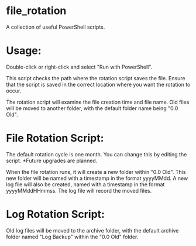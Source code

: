 # file_rotation
A collection of useful PowerShell scripts.

# Usage:
Double-click or right-click and select "Run with PowerShell".

This script checks the path where the rotation script saves the file. Ensure that the script is saved in the correct location where you want the rotation to occur.

The rotation script will examine the file creation time and file name. Old files will be moved to another folder, with the default folder name being "0.0 Old".

# File Rotation Script:
The default rotation cycle is one month. You can change this by editing the script.
*Future upgrades are planned.

When the file rotation runs, it will create a new folder within "0.0 Old". This new folder will be named with a timestamp in the format yyyyMMdd. A new log file will also be created, named with a timestamp in the format yyyyMMddHHmmss. The log file will record the moved files.

# Log Rotation Script:
Old log files will be moved to the archive folder, with the default archive folder named "Log Backup" within the "0.0 Old" folder.

